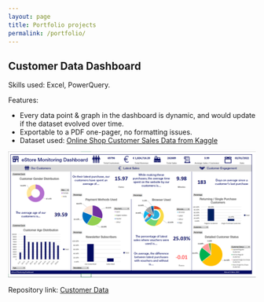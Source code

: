```yaml
---
layout: page
title: Portfolio projects
permalink: /portfolio/
---
```


## Customer Data Dashboard

Skills used: Excel, PowerQuery.

Features:
* Every data point & graph in the dashboard is dynamic, and would update if the dataset evolved over time.
* Exportable to a PDF one-pager, no formatting issues.
* Dataset used: [Online Shop Customer Sales Data from Kaggle](https://www.kaggle.com/datasets/onlineretailshop/online-shop-customer-sales-data)

![Portfolio image](/images/customer-data-portfolio.png)

Repository link: [Customer Data](https://github.com/edwalk/portfolio-customer-data)